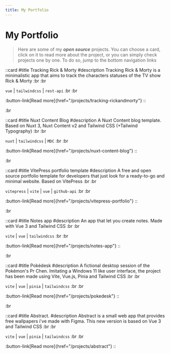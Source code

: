 ```yaml
---
title: My Portfolio
---
```


# My Portfolio

> Here are some of my **_open source_** projects. You can choose a card, click on it to read more about the project, or you can simply check projects one by one. To do so, jump to the bottom navigation links

::card
#title
Tracking Rick & Morty 
#description
Tracking Rick & Morty is a minimalistic app that aims to track the characters statuses of the TV show Rick & Morty :br :br

  `vue` | `tailwindcss` | `rest-api` :br :br

  :button-link[Read more]{href="/projects/tracking-rickandmorty"}
::

:br

::card
#title
Nuxt Content Blog
#description
A Nuxt Content blog template. Based on Nuxt 3, Nuxt Content v2 and Tailwind CSS (+Tailwind Typography) :br :br

  `nuxt` | `tailwindcss` | `MDC` :br :br

  :button-link[Read more]{href="/projects/nuxt-content-blog"}
::

:br

::card
#title
VitePress portfolio template
#description
A free and open source portfolio template for developers that just look for a ready-to-go and minimal website. Based on VitePress :br :br

  `vitepress` | `vite` | `vue` | `github-api` :br :br

  :button-link[Read more]{href="/projects/vitepress-portfolio"}
::

:br

::card
#title
Notes app
#description
An app that let you create notes. Made with Vue 3 and Tailwind CSS :br :br

  `vite` | `vue` | `tailwindcss` :br :br

  :button-link[Read more]{href="/projects/notes-app"}
::

:br

::card
#title
Pokédesk
#description
A fictional desktop session of the Pokémon's Pr Chen. Imitating a Windows 11 like user interface, the project has been made using Vite, Vue.js, Pinia and Tailwind CSS :br :br

  `vite` | `vue` | `pinia` | `tailwindcss` :br :br

  :button-link[Read more]{href="/projects/pokedesk"}
::

:br

::card
#title
Abstract.
#description
Abstract is a small web app that provides free wallpapers i've made with Figma. This new version is based on Vue 3 and Tailwind CSS :br :br

  `vite` | `vue` | `pinia` | `tailwindcss` :br :br

  :button-link[Read more]{href="/projects/abstract"}
::